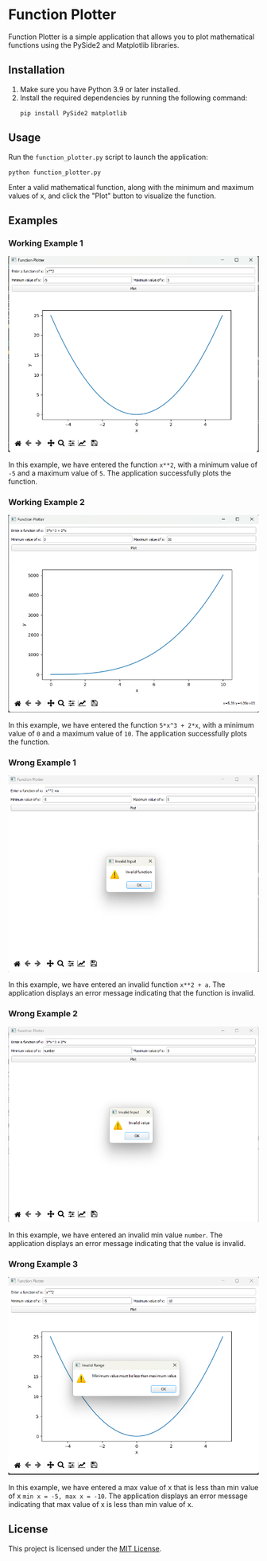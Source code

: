 
# Function Plotter

Function Plotter is a simple application that allows you to plot mathematical functions using the PySide2 and Matplotlib libraries.

## Installation

1. Make sure you have Python 3.9 or later installed.
2. Install the required dependencies by running the following command:
   ```shell
   pip install PySide2 matplotlib 
## Usage

Run the `function_plotter.py` script to launch the application:
   ```shell
   python function_plotter.py
   ```

Enter a valid mathematical function, along with the minimum and maximum values of x, and click the "Plot" button to visualize the function.

## Examples

### Working Example 1

![Working Example](screenshots/Working_Example_1.png)

In this example, we have entered the function `x**2`, with a minimum value of `-5` and a maximum value of `5`. The application successfully plots the function.

### Working Example 2

![Working Example](screenshots/Working_Example_2.png)

In this example, we have entered the function `5*x^3 + 2*x`, with a minimum value of `0` and a maximum value of `10`. The application successfully plots the function.

### Wrong Example 1

![Wrong Example](screenshots/Wrong_Example_2.png)

In this example, we have entered an invalid function `x**2 + a`. The application displays an error message indicating that the function is invalid.

### Wrong Example 2

![Wrong Example](screenshots/Wrong_Example_3.png)

In this example, we have entered an invalid min value `number`. The application displays an error message indicating that the value is invalid.

### Wrong Example 3

![Wrong Example](screenshots/Wrong_Example_1.png)

In this example, we have entered a max value of x that is less than min value of x `min x = -5, max x = -10`. The application displays an error message indicating that max value of x is less than min value of x.

## License

This project is licensed under the [MIT License](LICENSE).


